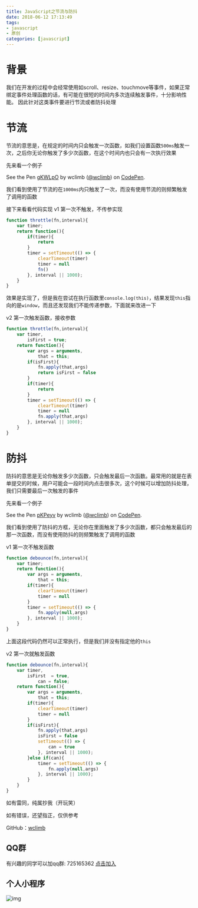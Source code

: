 ```yaml
---
title: JavaScript之节流与防抖
date: 2018-06-12 17:13:49
tags:
- javascript
- 原创
categories: [javascript]
---
```


# 背景

我们在开发的过程中会经常使用如scroll、resize、touchmove等事件，如果正常绑定事件处理函数的话，有可能在很短的时间内多次连续触发事件，十分影响性能。
因此针对这类事件要进行节流或者防抖处理

# 节流

节流的意思是，在规定的时间内只会触发一次函数，如我们设置函数`500ms`触发一次，之后你无论你触发了多少次函数，在这个时间内也只会有一次执行效果

先来看一个例子

<p data-height="373" data-theme-id="0" data-slug-hash="gKWLpO" data-default-tab="html,result" data-user="wclimb" data-embed-version="2" data-pen-title="gKWLpO" class="codepen">See the Pen <a href="https://codepen.io/wclimb/pen/gKWLpO/">gKWLpO</a> by wclimb (<a href="https://codepen.io/wclimb">@wclimb</a>) on <a href="https://codepen.io">CodePen</a>.</p>
<script async src="https://static.codepen.io/assets/embed/ei.js"></script>

我们看到使用了节流的在`1000ms`内只触发了一次，而没有使用节流的则频繁触发了调用的函数

接下来看看代码实现
v1 第一次不触发，不传参实现
```js
function throttle(fn,interval){
    var timer;
    return function(){
        if(timer){
            return
        }
        timer = setTimeout(() => {
            clearTimeout(timer)
            timer = null
            fn()
        }, interval || 1000);
    }   
}
```
效果是实现了，但是我在尝试在执行函数里`console.log(this)`，结果发现`this`指向的是`window`，而且还发现我们不能传递参数，下面就来改进一下
<!-- more -->
v2 第一次触发函数，接收参数
```js
function throttle(fn,interval){
    var timer,
        isFirst = true;
    return function(){
        var args = arguments,
            that = this;
        if(isFirst){
            fn.apply(that,args)
            return isFirst = false
        }
        if(timer){
            return
        }
        timer = setTimeout(() => {
            clearTimeout(timer)
            timer = null
            fn.apply(that,args)
        }, interval || 1000);
    }   
}
```

# 防抖

防抖的意思是无论你触发多少次函数，只会触发最后一次函数。最常用的就是在表单提交的时候，用户可能会一段时间内点击很多次，这个时候可以增加防抖处理，我们只需要最后一次触发的事件

先来看一个例子

<p data-height="424" data-theme-id="0" data-slug-hash="pKPeyv" data-default-tab="js,result" data-user="wclimb" data-embed-version="2" data-pen-title="pKPeyv" class="codepen">See the Pen <a href="https://codepen.io/wclimb/pen/pKPeyv/">pKPeyv</a> by wclimb (<a href="https://codepen.io/wclimb">@wclimb</a>) on <a href="https://codepen.io">CodePen</a>.</p>
<script async src="https://static.codepen.io/assets/embed/ei.js"></script>

我们看到使用了防抖的方框，无论你在里面触发了多少次函数，都只会触发最后的那一次函数，而没有使用防抖的则频繁触发了调用的函数

v1 第一次不触发函数

```js
function debounce(fn,interval){
    var timer;
    return function(){
        var args = arguments,
            that = this;
        if(timer){
            clearTimeout(timer)
            timer = null
        }
        timer = setTimeout(() => {
            fn.apply(null,args)
        }, interval || 1000);
    }
}
```
上面这段代码仍然可以正常执行，但是我们并没有指定他的`this`

v2 第一次就触发函数
```js
function debounce(fn,interval){
    var timer,
        isFirst  = true,
            can = false;
    return function(){
        var args = arguments,
            that = this;
        if(timer){
            clearTimeout(timer)
            timer = null
        }
        if(isFirst){
            fn.apply(that,args)
            isFirst = false
            setTimeout(() => {
                can = true
            }, interval || 1000);
        }else if(can){
            timer = setTimeout(() => {
                fn.apply(null,args)
            }, interval || 1000);
        }
    }
}
```

如有雷同，纯属抄我（开玩笑）

如有错误，还望指正，仅供参考

GitHub：[wclimb](https://github.com/wclimb)

## QQ群

有兴趣的同学可以加qq群: 725165362 [点击加入](http://shang.qq.com/wpa/qunwpa?idkey=e6c66b1ee584a90b52dec3545622e988afcf900144eff03cab6d473c50a31d59)

## 个人小程序

![img](http://www.wclimb.site/cdn/xcx.jpeg)

